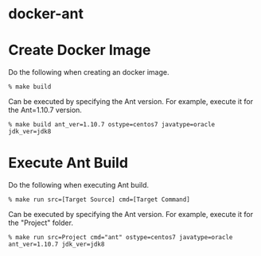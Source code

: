 # docker-ant

# Create Docker Image
Do the following when creating an docker image.
```
% make build
```
Can be executed by specifying the Ant version.
For example, execute it for the Ant=1.10.7 version. 
```
% make build ant_ver=1.10.7 ostype=centos7 javatype=oracle jdk_ver=jdk8
```

# Execute Ant Build
Do the following when executing Ant build.
```
% make run src=[Target Source] cmd=[Target Command]
```

Can be executed by specifying the Ant version.
For example, execute it for the "Project" folder. 
```
% make run src=Project cmd="ant" ostype=centos7 javatype=oracle ant_ver=1.10.7 jdk_ver=jdk8
```
